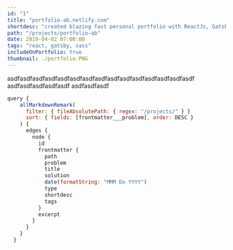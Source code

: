 ```yaml
---
id: "1"
title: "portfolio-ab.netlify.com"
shortdesc: "created blazing fast personal portfolio with ReactJs, GatsbyJs, SASS, Styled components and more."
path: "/projects/portfolio-ab"
date: 2019-04-02 07:00:00
tags: "react, gatsby, sass"
includeOnPortfolio: true
thumbnail: ./portfolio.PNG
---
```


asdfasdfasdfasdfasdfasdfasdfasdfasdfasdfasdfasdfasdfasdfasdf
asdfasdfasdfasdfasdf
asdfasdfasdf

```javascript
query {
    allMarkdownRemark(
      filter: { fileAbsolutePath: { regex: "/projects/" } }
      sort: { fields: [frontmatter___problem], order: DESC }
    ) {
      edges {
        node {
          id
          frontmatter {
            path
            problem
            title
            solution
            date(formatString: "MMM Do YYYY")
            type
            shortdesc
            tags
          }
          excerpt
        }
      }
    }
  }
```
